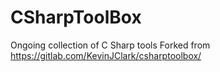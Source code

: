 # CSharpToolBox

Ongoing collection of C Sharp tools
Forked from https://gitlab.com/KevinJClark/csharptoolbox/
